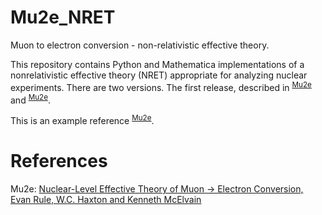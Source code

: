 # Mu2e_NRET
Muon to electron conversion -  non-relativistic effective theory.

This repository contains Python and Mathematica implementations of a nonrelativistic effective theory
(NRET) appropriate for analyzing nuclear experiments.   There are two versions.   The first release,
described in <sup>[Mu2e]</sup> and <sup>[Mu2e]</sup>.

This is an example reference <sup>[Mu2e]</sup>.

# References  

[Mu2e]: https://doi.org/10.1103/PhysRevLett.130.131901 "Nuclear-Level Effective Theory of Muon -> Electron Conversion, Evan Rule, W.C. Haxton and Kenneth McElvain (2023)" 
Mu2e: [Nuclear-Level Effective Theory of Muon -> Electron Conversion, Evan Rule, W.C. Haxton and Kenneth McElvain](https://doi.org/10.1103/PhysRevLett.130.131901)
